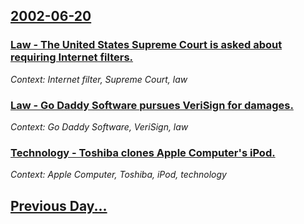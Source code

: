 ## [2002-06-20](/news/2002/06/20/index.md)

### [ Law - The United States Supreme Court is asked about requiring Internet filters.](/news/2002/06/20/law-a-the-united-states-supreme-court-is-asked-about-requiring-internet-filters.md)
_Context: Internet filter, Supreme Court, law_

### [ Law - Go Daddy Software pursues VeriSign for damages.](/news/2002/06/20/law-a-go-daddy-software-pursues-verisign-for-damages.md)
_Context: Go Daddy Software, VeriSign, law_

### [ Technology - Toshiba clones Apple Computer's iPod.](/news/2002/06/20/technology-a-toshiba-clones-apple-computer-s-ipod.md)
_Context: Apple Computer, Toshiba, iPod, technology_

## [Previous Day...](/news/2002/06/19/index.md)

